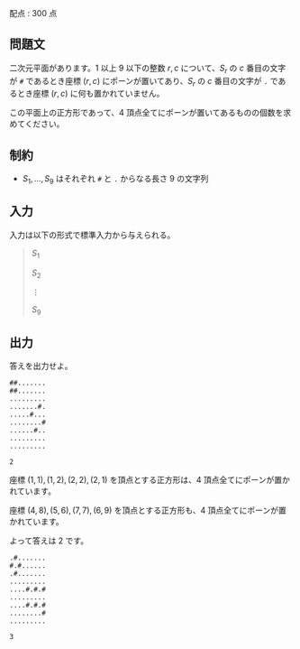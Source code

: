 配点 : $300$ 点

## 問題文

二次元平面があります。$1$ 以上 $9$ 以下の整数 $r,c$ について、$S_{r}$ の $c$ 番目の文字が `#` であるとき座標 $(r,c)$ にポーンが置いてあり、$S_{r}$ の $c$ 番目の文字が `.` であるとき座標 $(r,c)$ に何も置かれていません。

この平面上の正方形であって、$4$ 頂点全てにポーンが置いてあるものの個数を求めてください。

## 制約

- $S_1,\ldots,S_9$ はそれぞれ `#` と `.` からなる長さ $9$ の文字列

## 入力

入力は以下の形式で標準入力から与えられる。

> $S_1$
> 
> $S_2$
> 
> $\vdots$
> 
> $S_9$

## 出力

答えを出力せよ。

```input1
##.......
##.......
.........
.......#.
.....#...
........#
......#..
.........
.........
```

```output1
2
```

座標 $(1,1),(1,2),(2,2),(2,1)$ を頂点とする正方形は、$4$ 頂点全てにポーンが置かれています。

座標 $(4,8),(5,6),(7,7),(6,9)$ を頂点とする正方形も、$4$ 頂点全てにポーンが置かれています。

よって答えは $2$ です。

```input2
.#.......
#.#......
.#.......
.........
....#.#.#
.........
....#.#.#
........#
.........
```

```output2
3
```